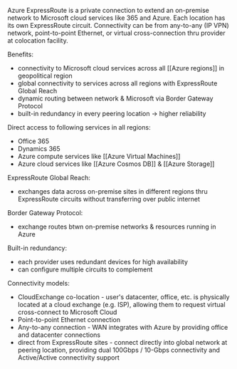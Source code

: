 Azure ExpressRoute is a private connection to extend an on-premise network to Microsoft cloud services like 365 and Azure. Each location has its own ExpressRoute circuit. Connectivity can be from any-to-any (IP VPN) network, point-to-point Ethernet, or virtual cross-connection thru provider at colocation facility.

Benefits:
- connectivity to Microsoft cloud services across all [[Azure regions]] in geopolitical region
- global connectivity to services across all regions with ExpressRoute Global Reach
- dynamic routing between network & Microsoft via Border Gateway Protocol
- built-in redundancy in every peering location -> higher reliability

Direct access to following services in all regions:
- Office 365
- Dynamics 365
- Azure compute services like [[Azure Virtual Machines]]
- Azure cloud services like [[Azure Cosmos DB]] & [[Azure Storage]]

ExpressRoute Global Reach:
- exchanges data across on-premise sites in different regions thru ExpressRoute circuits without transferring over public internet

Border Gateway Protocol:
- exchange routes btwn on-premise networks & resources running in Azure

Built-in redundancy:
- each provider uses redundant devices for high availability
- can configure multiple circuits to complement

Connectivity models:
- CloudExchange co-location - user's datacenter, office, etc. is physically located at a cloud exchange (e.g. ISP), allowing them to request virtual cross-connect to Microsoft Cloud
- Point-to-point Ethernet connection
- Any-to-any connection - WAN integrates with Azure by providing office and datacenter connections
- direct from ExpressRoute sites - connect directly into global network at peering location, providing dual 100Gbps / 10-Gbps connectivity and Active/Active connectivity support


